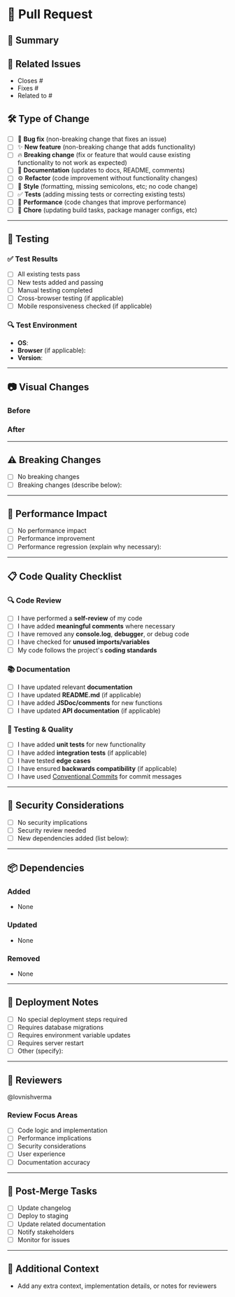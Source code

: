 # 🚀 Pull Request

## 📌 Summary
<!-- Provide a brief, clear summary of your changes -->


## 🔗 Related Issues
<!-- Link related issues using keywords -->
- Closes #
- Fixes #
- Related to #

## 🛠 Type of Change
<!-- Mark all that apply with [x] -->
- [ ] 🐛 **Bug fix** (non-breaking change that fixes an issue)
- [ ] ✨ **New feature** (non-breaking change that adds functionality)
- [ ] 🔥 **Breaking change** (fix or feature that would cause existing functionality to not work as expected)
- [ ] 📝 **Documentation** (updates to docs, README, comments)
- [ ] ⚙️ **Refactor** (code improvement without functionality changes)
- [ ] 🎨 **Style** (formatting, missing semicolons, etc; no code change)
- [ ] ✅ **Tests** (adding missing tests or correcting existing tests)
- [ ] 🚀 **Performance** (code changes that improve performance)
- [ ] 🧹 **Chore** (updating build tasks, package manager configs, etc)

---

## 🧪 Testing
<!-- Describe how you tested your changes -->

### ✅ Test Results
- [ ] All existing tests pass
- [ ] New tests added and passing
- [ ] Manual testing completed
- [ ] Cross-browser testing (if applicable)
- [ ] Mobile responsiveness checked (if applicable)

### 🔍 Test Environment
- **OS**: 
- **Browser** (if applicable): 
- **Version**: 

---

## 📷 Visual Changes
<!-- Include screenshots, GIFs, or videos for UI changes -->

### Before
<!-- Screenshot or description of current state -->

### After
<!-- Screenshot or description of new state -->

---

## ⚠️ Breaking Changes
<!-- List any breaking changes and migration instructions -->

- [ ] No breaking changes
- [ ] Breaking changes (describe below):

<!-- If breaking changes exist, provide migration guide -->

---

## 🚀 Performance Impact
<!-- Describe any performance implications -->

- [ ] No performance impact
- [ ] Performance improvement
- [ ] Performance regression (explain why necessary):

---

## 📋 Code Quality Checklist
<!-- Ensure your code meets quality standards -->

### 🔍 Code Review
- [ ] I have performed a **self-review** of my code
- [ ] I have added **meaningful comments** where necessary
- [ ] I have removed any **console.log**, **debugger**, or debug code
- [ ] I have checked for **unused imports/variables**
- [ ] My code follows the project's **coding standards**

### 📚 Documentation
- [ ] I have updated relevant **documentation**
- [ ] I have updated **README.md** (if applicable)
- [ ] I have added **JSDoc/comments** for new functions
- [ ] I have updated **API documentation** (if applicable)

### 🧪 Testing & Quality
- [ ] I have added **unit tests** for new functionality
- [ ] I have added **integration tests** (if applicable)
- [ ] I have tested **edge cases**
- [ ] I have ensured **backwards compatibility** (if applicable)
- [ ] I have used [Conventional Commits](https://www.conventionalcommits.org/) for commit messages

---

## 🔐 Security Considerations
<!-- Address any security implications -->

- [ ] No security implications
- [ ] Security review needed
- [ ] New dependencies added (list below):

---

## 📦 Dependencies
<!-- List any new dependencies or version updates -->

### Added
- None

### Updated
- None

### Removed
- None

---

## 🎯 Deployment Notes
<!-- Instructions for deployment or special considerations -->

- [ ] No special deployment steps required
- [ ] Requires database migrations
- [ ] Requires environment variable updates
- [ ] Requires server restart
- [ ] Other (specify):

---

## 👥 Reviewers
<!-- Tag specific reviewers if needed -->
@lovnishverma 

### Review Focus Areas
<!-- Help reviewers know what to focus on -->
- [ ] Code logic and implementation
- [ ] Performance implications
- [ ] Security considerations
- [ ] User experience
- [ ] Documentation accuracy

---

## 🚀 Post-Merge Tasks
<!-- List any tasks to complete after merging -->

- [ ] Update changelog
- [ ] Deploy to staging
- [ ] Update related documentation
- [ ] Notify stakeholders
- [ ] Monitor for issues

---

## 💬 Additional Context
<!-- Add any extra context, implementation details, or notes for reviewers -->
- Add any extra context, implementation details, or notes for reviewers
